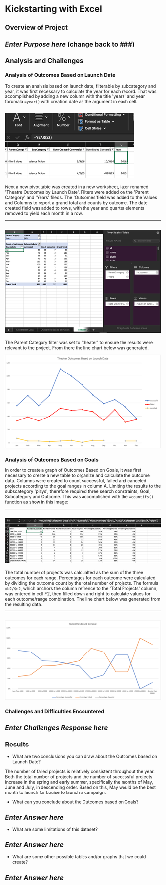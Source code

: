 # Kickstarting with Excel

## Overview of Project

## *Enter Purpose here* (change back to \#\#\#)

## Analysis and Challenges

### Analysis of Outcomes Based on Launch Date
To create an analysis based on launch date, filterable by subcategory and year, it was first necessary to calculate the year for each record.  That was accomplished by adding a new column with the title 'years' and year forumala `=year()` with creation date as the argument in each cell.  

![ss1.png](/resources/ss1.png)
--- 
Next a new pivot table was created in a new worksheet, later renamed 'Theatre Outcomes by Launch Date'.  Filters were added on the 'Parent Category' and 'Years' fileds. The 'Outcomes'field was added to the Values and Columns to report a grand total and counts by outcome.  The date created field was added to rows, with the year and quarter elements removed to yield each month in a row. 

---
![ss2.png](/resources/ss2.png)
---
The Parent Category filter was set to 'theater' to ensure the results were relevant to the project.  From there the line chart below was generated.

![Theater_Outcomes_vs_Launch.png](/resources/Theater_Outcomes_vs_Launch.png)

### Analysis of Outcomes Based on Goals
In order to create a graph of Outcomes Based on Goals, it was first necessary to create a new table to organize and calculate the outcome data.  Columns were created to count successful, failed and canceled projects according to the goal ranges in column A.  Limiting the results to the subscategory 'plays', therefore required three search constraints, Goal, Subcategory and Outcome.  This was accomplished with the `=countifs()` function as show in this image:

--- 
![ss3.png](/resources/ss3.png)
--- 

The total number of projects was calcualted as the sum of the three outcomes for each range.  Percentages for each outcome were calculated by dividing the outcome count by the total number of projects.  The formula `=b2/$e2`, which anchors the column refrence to the 'Total Projects' column, was entered in cell F2, then filled down and right to calculate values for each outcome/range combination.  The line chart below was generated from the resulting data.

---
![Outcomes_vs_Goals.png](/resources/Outcomes_vs_Goals.png)
--- 
### Challenges and Difficulties Encountered

## *Enter Challenges Response here*

## Results

- What are two conclusions you can draw about the Outcomes based on Launch Date?

The number of failed projects is relatively consistent throughout the year.  Both the total number of projects and the number of successful projects increase in the spring and early summer, specifically the months of May, June and July, in descending order.  Based on this, May would be the best month to launch for Louise to launch a campaign.

- What can you conclude about the Outcomes based on Goals?

## *Enter Answer here*

- What are some limitations of this dataset?

## *Enter Answer here*

- What are some other possible tables and/or graphs that we could create?

## *Enter Answer here*
